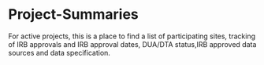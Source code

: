 # Project-Summaries
For active projects, this is a place to find a list of participating sites, tracking of IRB approvals and IRB approval dates, DUA/DTA status,IRB approved data sources and data specification.
